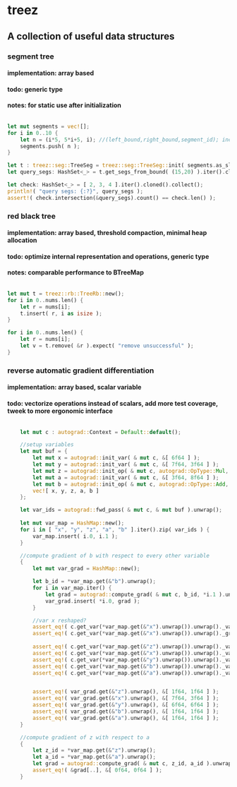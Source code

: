 # treez

## A collection of useful data structures

### segment tree  
#### implementation: array based  
#### todo: generic type  
#### notes: for static use after initialization  
```rust

let mut segments = vec![];
for i in 0..10 {
    let n = (i*5, 5*i+5, i); //(left_bound,right_bound,segment_id); inclusive bounds
    segments.push( n );
}

let t : treez::seg::TreeSeg = treez::seg::TreeSeg::init( segments.as_slice() );
let query_segs: HashSet<_> = t.get_segs_from_bound( (15,20) ).iter().cloned().collect();

let check: HashSet<_> = [ 2, 3, 4 ].iter().cloned().collect();
println!( "query segs: {:?}", query_segs );
assert!( check.intersection(&query_segs).count() == check.len() );

```

### red black tree  
#### implementation: array based, threshold compaction, minimal heap allocation  
#### todo: optimize internal representation and operations, generic type  
#### notes: comparable performance to BTreeMap  

```rust

let mut t = treez::rb::TreeRb::new();
for i in 0..nums.len() {
    let r = nums[i];
    t.insert( r, i as isize );
}

for i in 0..nums.len() {
    let r = nums[i];
    let v = t.remove( &r ).expect( "remove unsuccessful" );
}

```
	 
### reverse automatic gradient differentiation  
#### implementation: array based, scalar variable  
#### todo: vectorize operations instead of scalars, add more test coverage, tweek to more ergonomic interface  

```rust

    let mut c : autograd::Context = Default::default();

    //setup variables
    let mut buf = {
        let mut x = autograd::init_var( & mut c, &[ 6f64 ] );
        let mut y = autograd::init_var( & mut c, &[ 7f64, 3f64 ] );
        let mut z = autograd::init_op( & mut c, autograd::OpType::Mul, & mut [ & mut x, & mut y ] );
        let mut a = autograd::init_var( & mut c, &[ 3f64, 8f64 ] );
        let mut b = autograd::init_op( & mut c, autograd::OpType::Add, & mut [ & mut z, & mut a ] );
        vec![ x, y, z, a, b ]
    };

    let var_ids = autograd::fwd_pass( & mut c, & mut buf ).unwrap();
    
    let mut var_map = HashMap::new();
    for i in [ "x", "y", "z", "a", "b" ].iter().zip( var_ids ) {
        var_map.insert( i.0, i.1 );
    }

    //compute gradient of b with respect to every other variable
    {
        let mut var_grad = HashMap::new();

        let b_id = *var_map.get(&"b").unwrap();
        for i in var_map.iter() {
            let grad = autograd::compute_grad( & mut c, b_id, *i.1 ).unwrap();
            var_grad.insert( *i.0, grad );
        }

        //var x reshaped?
        assert_eq!( c.get_var(*var_map.get(&"x").unwrap()).unwrap()._val.len(), 2usize );
        assert_eq!( c.get_var(*var_map.get(&"x").unwrap()).unwrap()._grad.len(), 2usize );
        
        assert_eq!( c.get_var(*var_map.get(&"z").unwrap()).unwrap()._val, &[ 42f64, 18f64 ] );
        assert_eq!( c.get_var(*var_map.get(&"x").unwrap()).unwrap()._val, &[ 6f64,  6f64  ] );
        assert_eq!( c.get_var(*var_map.get(&"y").unwrap()).unwrap()._val, &[ 7f64,  3f64  ] );
        assert_eq!( c.get_var(*var_map.get(&"b").unwrap()).unwrap()._val, &[ 45f64, 26f64 ] );
        assert_eq!( c.get_var(*var_map.get(&"a").unwrap()).unwrap()._val, &[ 3f64,  8f64  ] );


        assert_eq!( var_grad.get(&"z").unwrap(), &[ 1f64, 1f64 ] );
        assert_eq!( var_grad.get(&"x").unwrap(), &[ 7f64, 3f64 ] );
        assert_eq!( var_grad.get(&"y").unwrap(), &[ 6f64, 6f64 ] );
        assert_eq!( var_grad.get(&"b").unwrap(), &[ 1f64, 1f64 ] );
        assert_eq!( var_grad.get(&"a").unwrap(), &[ 1f64, 1f64 ] );
    }

    //compute gradient of z with respect to a
    {
        let z_id = *var_map.get(&"z").unwrap();
        let a_id = *var_map.get(&"a").unwrap();
        let grad = autograd::compute_grad( & mut c, z_id, a_id ).unwrap();
        assert_eq!( &grad[..], &[ 0f64, 0f64 ] );
    }
```
